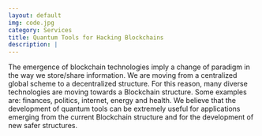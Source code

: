 ```yaml
---
layout: default
img: code.jpg
category: Services
title: Quantum Tools for Hacking Blockchains
description: |
---
```

  The emergence of blockchain technologies imply a change of paradigm in the way we store/share information. We are moving from a centralized global scheme to a decentralized structure. For this reason, many diverse technologies are moving towards a Blockchain structure. Some examples are: finances, politics, internet, energy and health. We believe that the development of quantum tools can be extremely useful for applications emerging from the current Blockchain structure and for the development of new safer structures.
